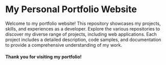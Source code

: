 # My Personal Portfolio Website

Welcome to my portfolio website! This repository showcases my projects, skills, and experiences as a  developer. 
Explore the various repositories to discover my diverse range of projects, including web applications. Each project includes a detailed description,
code samples, and documentation to provide a comprehensive understanding of my work. 

#### Thank you for visiting my portfolio!

